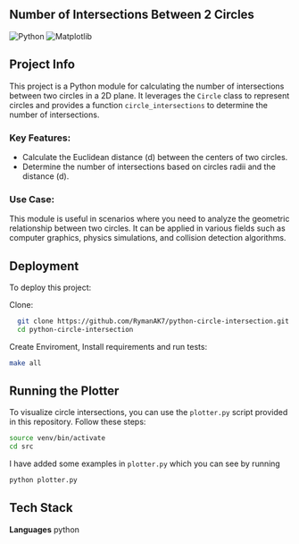 ## Number of Intersections Between 2 Circles
![Python](https://img.shields.io/badge/python-3670A0?style=for-the-badge&logo=python&logoColor=ffdd54)
![Matplotlib](https://img.shields.io/badge/matplotlib-%23150458.svg?style=for-the-badge&logo=pandas&logoColor=white)


## Project Info

This project is a Python module for calculating the number of intersections between two circles in a 2D plane. It leverages the `Circle` class to represent circles and provides a function `circle_intersections` to determine the number of intersections.

### Key Features:

- Calculate the Euclidean distance (d) between the centers of two circles.
- Determine the number of intersections based on circles radii and the distance (d).

### Use Case:

This module is useful in scenarios where you need to analyze the geometric relationship between two circles. It can be applied in various fields such as computer graphics, physics simulations, and collision detection algorithms.


## Deployment

To deploy this project:


Clone:



```bash
  git clone https://github.com/RymanAK7/python-circle-intersection.git
  cd python-circle-intersection
```
Create Enviroment, Install requirements and run tests:

```bash
make all
```


## Running the Plotter

To visualize circle intersections, you can use the `plotter.py` script provided in this repository. Follow these steps:

```bash
source venv/bin/activate
cd src
```
I have added some examples in `plotter.py` which you can see by running

```bash
python plotter.py
```
## Tech Stack

**Languages** python 
